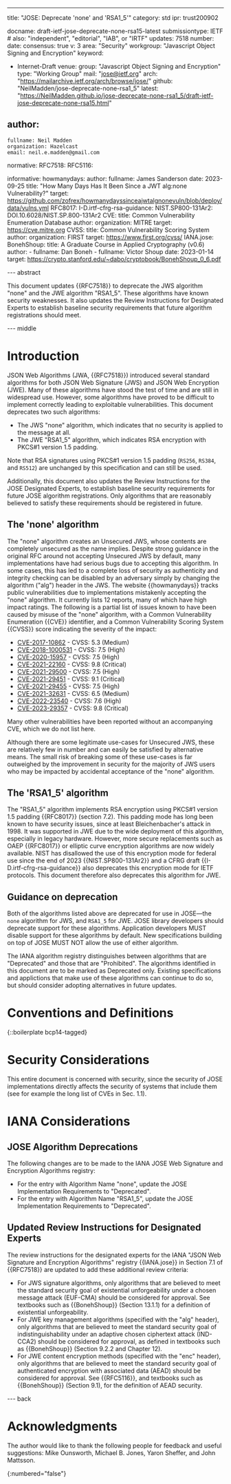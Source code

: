 ---
title: "JOSE: Deprecate 'none' and 'RSA1_5'"
category: std
ipr: trust200902

docname: draft-ietf-jose-deprecate-none-rsa15-latest
submissiontype: IETF  # also: "independent", "editorial", "IAB", or "IRTF"
updates: 7518
number:
date:
consensus: true
v: 3
area: "Security"
workgroup: "Javascript Object Signing and Encryption"
keyword:
 - Internet-Draft
venue:
  group: "Javascript Object Signing and Encryption"
  type: "Working Group"
  mail: "jose@ietf.org"
  arch: "https://mailarchive.ietf.org/arch/browse/jose/"
  github: "NeilMadden/jose-deprecate-none-rsa1_5"
  latest: "https://NeilMadden.github.io/jose-deprecate-none-rsa1_5/draft-ietf-jose-deprecate-none-rsa15.html"

author:
 -
    fullname: Neil Madden
    organization: Hazelcast
    email: neil.e.madden@gmail.com

normative:
  RFC7518:
  RFC5116:

informative:
  howmanydays:
   author:
     fullname: James Sanderson
   date: 2023-09-25
   title: "How Many Days Has It Been Since a JWT alg:none Vulnerability?"
   target: https://github.com/zofrex/howmanydayssinceajwtalgnonevuln/blob/deploy/data/vulns.yml
  RFC8017:
  I-D.irtf-cfrg-rsa-guidance:
  NIST.SP800-131Ar2: DOI.10.6028/NIST.SP.800-131Ar2
  CVE:
    title: Common Vulnerability Enumeration Database
    author:
      organization: MITRE
    target: https://cve.mitre.org
  CVSS:
    title: Common Vulnerability Scoring System
    author:
      organization: FIRST
    target: https://www.first.org/cvss/
  IANA.jose:
  BonehShoup:
    title: A Graduate Course in Applied Cryptography (v0.6)
    author:
      - fullname: Dan Boneh
      - fullname: Victor Shoup
    date: 2023-01-14
    target: https://crypto.stanford.edu/~dabo/cryptobook/BonehShoup_0_6.pdf

--- abstract

This document updates {{RFC7518}} to deprecate the JWS algorithm "none" and the JWE algorithm
"RSA1_5". These algorithms have known security weaknesses. It also updates the Review
Instructions for Designated Experts to establish baseline security requirements that future
algorithm registrations should meet.

--- middle

# Introduction

JSON Web Algorithms (JWA, {{RFC7518}}) introduced several standard algorithms for both JSON Web
Signature (JWS) and JSON Web Encryption (JWE). Many of these algorithms have stood the test of time
and are still in widespread use. However, some algorithms have proved to be difficult to implement
correctly leading to exploitable vulnerabilities. This document deprecates two such algorithms:

 - The JWS "none" algorithm, which indicates that no security is applied to the message at all.
 - The JWE "RSA1_5" algorithm, which indicates RSA encryption with PKCS#1 version 1.5 padding.

Note that RSA signatures using PKCS#1 version 1.5 padding (`RS256`, `RS384`, and `RS512`) are
unchanged by this specification and can still be used.

Additionally, this document also updates the Review Instructions for the JOSE Designated Experts,
to establish baseline security requirements for future JOSE algorithm registrations. Only algorithms
that are reasonably believed to satisfy these requirements should be registered in future.

## The 'none' algorithm

The "none" algorithm creates an Unsecured JWS, whose contents are completely unsecured as the name
implies. Despite strong guidance in the original RFC around not accepting Unsecured JWS by default,
many implementations have had serious bugs due to accepting this algorithm. In some cases, this has
led to a complete loss of security as authenticity and integrity checking can be disabled by an
adversary simply by changing the algorithm ("alg") header in the JWS. The website {{howmanydays}}
tracks public vulnerabilities due to implementations mistakenly accepting the "none" algorithm. It
currently lists 12 reports, many of which have high impact ratings. The following is a partial list
of issues known to have been caused by misuse of the "none" algorithm, with a Common Vulnerability
Enumeration {{CVE}} identifier, and a Common Vulnerability Scoring System {{CVSS}} score
indicating the severity of the impact:

 - [CVE-2017-10862](https://nvd.nist.gov/vuln/detail/CVE-2017-10862) - CVSS: 5.3 (Medium)
 - [CVE-2018-1000531](https://nvd.nist.gov/vuln/detail/CVE-2018-1000531) - CVSS: 7.5 (High)
 - [CVE-2020-15957](https://nvd.nist.gov/vuln/detail/CVE-2020-15957) - CVSS: 7.5 (High)
 - [CVE-2021-22160](https://nvd.nist.gov/vuln/detail/CVE-2021-22160) - CVSS: 9.8 (Critical)
 - [CVE-2021-29500](https://nvd.nist.gov/vuln/detail/CVE-2021-29500) - CVSS: 7.5 (High)
 - [CVE-2021-29451](https://nvd.nist.gov/vuln/detail/CVE-2021-29451) - CVSS: 9.1 (Critical)
 - [CVE-2021-29455](https://nvd.nist.gov/vuln/detail/CVE-2021-29455) - CVSS: 7.5 (High)
 - [CVE-2021-32631](https://nvd.nist.gov/vuln/detail/CVE-2021-32631) - CVSS: 6.5 (Medium)
 - [CVE-2022-23540](https://nvd.nist.gov/vuln/detail/CVE-2022-23540) - CVSS: 7.6 (High)
 - [CVE-2023-29357](https://nvd.nist.gov/vuln/detail/CVE-2023-29357) - CVSS: 9.8 (Critical)

Many other vulnerabilities have been reported without an accompanying CVE, which we do not list here.

Although there are some legitimate use-cases for Unsecured JWS, these are relatively few in number
and can easily be satisfied by alternative means. The small risk of breaking
some of these use-cases is far outweighed by the improvement in security for the majority of
JWS users who may be impacted by accidental acceptance of the "none" algorithm.

## The 'RSA1_5' algorithm

The "RSA1_5" algorithm implements RSA encryption using PKCS#1 version 1.5 padding {{RFC8017}} (section 7.2). This
padding mode has long been known to have security issues, since at least Bleichenbacher's attack in
1998. It was supported in JWE due to the wide deployment of this algorithm, especially in legacy
hardware. However, more secure replacements such as OAEP {{RFC8017}} or elliptic curve encryption
algorithms are now widely available. NIST has disallowed the use of this encryption mode for federal
use since the end of 2023 {{NIST.SP800-131Ar2}} and a CFRG draft {{I-D.irtf-cfrg-rsa-guidance}} also deprecates
this encryption mode for IETF protocols. This document therefore also deprecates this algorithm for
JWE.

## Guidance on deprecation

Both of the algorithms listed above are deprecated for use in JOSE&mdash;the `none` algorithm for JWS,
and `RSA1_5` for JWE. JOSE library developers should deprecate support for these algorithms. Application
developers MUST disable support for these algorithms by default. New specifications building on
top of JOSE MUST NOT allow the use of either algorithm.

The IANA algorithm registry distinguishes between algorithms that are "Deprecated" and those that are
"Prohibited". The algorithms identified in this document are to be marked as Deprecated only. Existing
specifications and applictions that make use of these algorithms can continue to do so, but should
consider adopting alternatives in future updates.

# Conventions and Definitions

{::boilerplate bcp14-tagged}

# Security Considerations

This entire document is concerned with security, since the security of JOSE implementations directly affects the security of systems that include them (see for example the long list of CVEs in Sec. 1.1).

# IANA Considerations

## JOSE Algorithm Deprecations

The following changes are to be made to the IANA JOSE Web Signature and Encryption Algorithms registry:

 - For the entry with Algorithm Name "none", update the JOSE Implementation Requirements to "Deprecated".
 - For the entry with Algorithm Name "RSA1_5", update the JOSE Implementation Requirements to "Deprecated".

## Updated Review Instructions for Designated Experts

The review instructions for the designated experts for the IANA "JSON Web Signature and Encryption Algorithms"
registry {{IANA.jose}} in Section 7.1 of {{RFC7518}} are updated to add these additional review criteria:

 - For JWS signature algorithms, only algorithms that are believed to meet the standard security goal
   of existential unforgeability under a chosen message attack (EUF-CMA) should be considered for approval. See textbooks such as {{BonehShoup}} (Section 13.1.1) for a definition of existential unforgeability.
 - For JWE key management algorithms (specified with the "alg" header), only algorithms that are believed
   to meet the standard security goal of indistinguishability under an adaptive chosen ciphertext
   attack (IND-CCA2) should be considered for approval, as defined in textbooks such as {{BonehShoup}} (Section 9.2.2 and Chapter 12).
 - For JWE content encryption methods (specified with the "enc" header), only algorithms that are believed
   to meet the standard security goal of authenticated encryption with associated data (AEAD) should
   be considered for approval. See {{RFC5116}}, and textbooks such as {{BonehShoup}} (Section 9.1), for the definition of AEAD security.

--- back

# Acknowledgments

The author would like to thank the following people for feedback and useful suggestions: Mike Ounsworth, Michael B. Jones, Yaron Sheffer, and John Mattsson.

{:numbered="false"}
